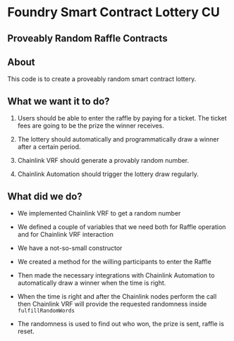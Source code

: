 # Foundry Smart Contract Lottery CU



## Proveably Random Raffle Contracts

## About

This code is to create a proveably random smart contract lottery.

## What we want it to do?

1. Users should be able to enter the raffle by paying for a ticket. The ticket fees are going to be the prize the winner receives.
2. The lottery should automatically and programmatically draw a winner after a certain period.
3. Chainlink VRF should generate a provably random number.

4. Chainlink Automation should trigger the lottery draw regularly.

## What did we do?

* We implemented Chainlink VRF to get a random number

* We defined a couple of variables that we need both for Raffle operation and for Chainlink VRF interaction

* We have a not-so-small constructor

* We created a method for the willing participants to enter the Raffle

* Then made the necessary integrations with Chainlink Automation to automatically draw a winner when the time is right.

* When the time is right and after the Chainlink nodes perform the call then Chainlink VRF will provide the requested randomness inside `fulfillRandomWords`

* The randomness is used to find out who won, the prize is sent, raffle is reset.

<br />
